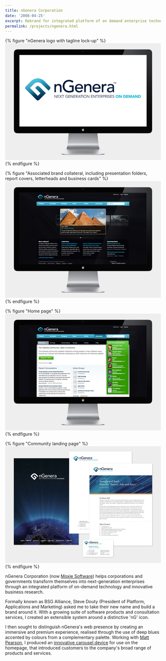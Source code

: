 ```yaml
---
title: nGenera Corporation
date: '2008-04-25'
excerpt: Rebrand for integrated platform of on demand enterprise technology.
permalink: /projects/ngenera.html
---
```

{% figure "nGenera logo with tagline lock-up" %}
![](/assets/images/projects/ngenera/0.jpg)
{% endfigure %}

{% figure "Associated brand collateral, including presentation folders, report covers, letterheads and business cards" %}
![](/assets/images/projects/ngenera/1.jpg)
{% endfigure %}

{% figure "Home page" %}
![](/assets/images/projects/ngenera/2.jpg)
{% endfigure %}

{% figure "Community landing page" %}
![](/assets/images/projects/ngenera/3.jpg)
{% endfigure %}

nGenera Corporation (now [Moxie Software][1]) helps corporations and governments transform themselves into next-generation enterprises through an integrated platform of on-demand technology and innovative business research.

Formally known as BSG Alliance, Steve Douty (President of Platform, Applications and Marketing) asked me to take their new name and build a brand around it. With a growing suite of software products and consultation services, I created an extensible system around a distinctive 'nG' icon.

I then sought to distinguish nGenera's web presence by creating an immersive and premium experience, realised through the use of deep blues accented by colours from a complementary palette. Working with [Matt Pearson][2], I produced an [innovative carousel device][3] for use on the homepage, that introduced customers to the company's broad range of products and services.

[1]: http://www.moxiesoft.com/
[2]: http://zenbullets.com/
[3]: http://zenbullets.com/actionscripter/blog/?p=144